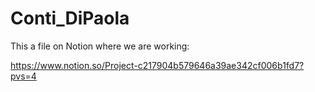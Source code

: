 # Conti_DiPaola

This a file on Notion where we are working:  

https://www.notion.so/Project-c217904b579646a39ae342cf006b1fd7?pvs=4
